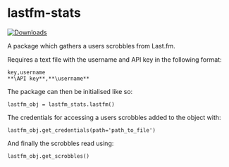 # lastfm-stats

[![Downloads](https://pepy.tech/badge/lastfm-stats)](https://pepy.tech/project/lastfm-stats)

A package which gathers a users scrobbles from Last.fm.

Requires a text file with the username and API key in the following format:

```
key,username
**\API key**,**\username**
```

The package can then be initialised like so:

`lastfm_obj = lastfm_stats.lastfm()`

The credentials for accessing a users scrobbles added to the object with:

`lastfm_obj.get_credentials(path='path_to_file')`

And finally the scrobbles read using:

`lastfm_obj.get_scrobbles()`